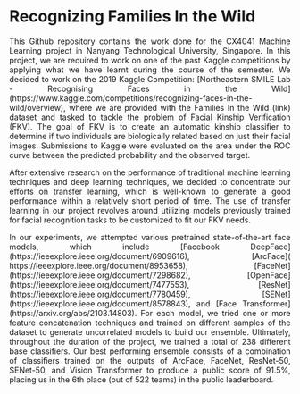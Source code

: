 # Recognizing Families In the Wild
<p align="justify"> 
This Github repository contains the work done for the CX4041 Machine Learning project in Nanyang Technological University, Singapore. In this project, we are required to work on one of the past Kaggle competitions by applying what we have learnt during the course of the semester. We decided to work on the 2019 Kaggle Competition: [Northeastern SMILE Lab - Recognising Faces in the Wild](https://www.kaggle.com/competitions/recognizing-faces-in-the-wild/overview), where we are provided with the Families In the Wild (link) dataset and tasked to tackle the problem of Facial Kinship Verification (FKV). The goal of FKV is to create an automatic kinship classifier to determine if two individuals are biologically related based on just their facial images. Submissions to Kaggle were evaluated on the area under the ROC curve between the predicted probability and the observed target.
</p>

<p align="justify"> 
After extensive research on the performance of traditional machine learning techniques and deep learning techniques, we decided to concentrate our efforts on transfer learning, which is well-known to generate a good performance within a relatively short period of time. The use of transfer learning in our project revolves around utilizing models previously trained for facial recognition tasks to be customized to fit our FKV needs.
</p>

<p align="justify"> 
In our experiments, we attempted various pretrained state-of-the-art face models, which include [Facebook DeepFace](https://ieeexplore.ieee.org/document/6909616), [ArcFace]( https://ieeexplore.ieee.org/document/8953658), [FaceNet](https://ieeexplore.ieee.org/document/7298682), [OpenFace](https://ieeexplore.ieee.org/document/7477553), [ResNet](https://ieeexplore.ieee.org/document/7780459), [SENet](https://ieeexplore.ieee.org/document/8578843), and [Face Transformer](https://arxiv.org/abs/2103.14803). For each model, we tried one or more feature concatenation techniques and trained on different samples of the dataset to generate uncorrelated models to build our ensemble. Ultimately, throughout the duration of the project, we trained a total of 238 different base classifiers. Our best performing ensemble consists of a combination of classifiers trained on the outputs of ArcFace, FaceNet, ResNet-50, SENet-50, and Vision Transformer to produce a public score of 91.5%, placing us in the 6th place (out of 522 teams) in the public leaderboard. 
</p>
